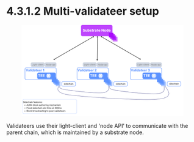 # 4.3.1.2 Multi-validateer setup



<figure><img src="../../../.gitbook/assets/4.3.2.2 Multi Validateer Setup (1).png" alt=""><figcaption></figcaption></figure>

Validateers use their light-client and 'node API' to communicate with the parent chain, which is maintained by a substrate node.
